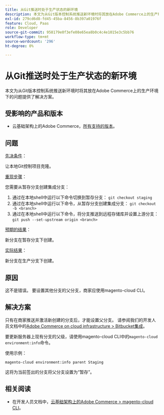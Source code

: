 ```yaml
---
title: 从Git推送时处于生产状态的新环境
description: 本文为从Git版本控制系统推送新环境时将其放在Adobe Commerce上的生产环境下的问题提供了解决方案。
exl-id: 279cd6d8-fd45-45ba-8456-8b397a01976f
feature: Cloud, Paas
role: Developer
source-git-commit: 958179e0f3efe08e65ea8b0c4c4e1015e3c5bb76
workflow-type: tm+mt
source-wordcount: '296'
ht-degree: 0%

---
```


# 从Git推送时处于生产状态的新环境

本文为从Git版本控制系统推送新环境时将其放在Adobe Commerce上的生产环境下的问题提供了解决方案。

## 受影响的产品和版本

* 云基础架构上的Adobe Commerce，[所有支持的版本](https://magento.com/sites/default/files/magento-software-lifecycle-policy.pdf)。

## 问题

<u>先决条件</u>：

让本地Git控制项目克隆。

<u>重现步骤</u>：

您需要从暂存分支创建集成分支：

1. 通过在本地shell中运行以下命令切换到暂存分支： `git checkout staging`
1. 通过在本地shell中运行以下命令，从暂存分支创建集成分支： `git checkout -b <branch>`
1. 通过在本地shell中运行以下命令，将分支推送到远程存储库并设置上游分支： `git push --set-upstream origin <branch>`

<u>预期的结果</u>：

新分支在暂存分支下创建。

<u>实际结果</u>：

新分支在生产分支下创建。

## 原因

这不是错误。 要设置其他分支的父分支，商家应使用magento-cloud CLI。

## 解决方案

只有在商家推送并激活新创建的分支后，才能设置父分支。 请参阅我们的开发人员文档中的[Adobe Commerce on cloud infrastructure > Bitbucket集成](https://devdocs.magento.com/cloud/integrations/bitbucket-integration.html#create-a-new-cloud-branch)。

要更新服务器上现有分支的父级，请使用magento-cloud CLI中的`magento-cloud environment:info`命令。

使用示例：

`magento-cloud environment:info parent Staging`

这将为当前签出的分支将父分支设置为“暂存”。

## 相关阅读

* 在开发人员文档中，[云基础架构上的Adobe Commerce > magento-cloud CLI](https://devdocs.magento.com/cloud/reference/cli-ref-topic.html)。
